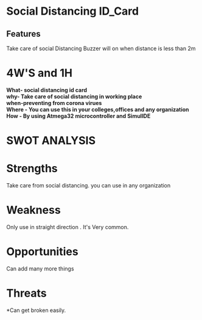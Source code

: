 # Social Distancing ID_Card #
## Features ##
Take care of social Distancing
Buzzer will on when distance is less than 2m
# 4W'S and 1H

**What- social distancing id card**<br/>
**why- Take care of social distancing in working place**<br/>
**when-preventing from corona virues**<br/>
**Where - You can use this in your colleges,offices and any organization**<br/>
**How - By using Atmega32 microcontroller and SimulIDE**<br/>

# SWOT ANALYSIS
# Strengths

Take care from social distancing.
you can use in any organization
# Weakness

Only use in  straight direction .
It's Very common.
# Opportunities

Can add many more things
# Threats

*Can get broken easily.


